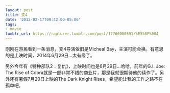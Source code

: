 ```yaml
---
layout: post
title: 变4
date: '2012-02-17T09:42:00-05:00'
tags:
- movie
tumblr_url: https://rapturer.tumblr.com/post/17766000591/%E5%8F%984
---
```

刚刚在游民看到一条消息，变4导演依旧是Micheal Bay，主演可能会换。有意思的是上映时间，2014年6月29日…太有缘了。

另外今年有《特种部队2：复仇》，上映时间也是6月29日…哈哈，前年的G.I. Joe: The Rise of Cobra就是一部非常不错的商业片，那是我就很期待他的续作了。另外还有暑假7月20日上映的The Dark Knight Rises，希望能让我的工作之路不在孤单吧。

